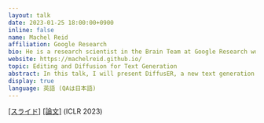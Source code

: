 ```yaml
---
layout: talk
date: 2023-01-25 18:00:00+0900
inline: false
name: Machel Reid
affiliation: Google Research
bio: He is a research scientist in the Brain Team at Google Research working on NLP research, with a focus on multilingual NLP. He also will be a PhD student at the University of Washington co-advised by Luke Zettlemoyer and Noah A. Smith. He was previously a visiting student at Carnegie Mellon University, advised by Graham Neubig and researcher at the University of Tokyo at Matsuo Lab with Yutaka Matsuo.
website: https://machelreid.github.io/
topic: Editing and Diffusion for Text Generation
abstract: In this talk, I will present DiffusER, a new text generation model that is based on denoising diffusion models. DiffusER is able to perform edit-based generation, allowing it to revise existing text, a capability that current models lack. In addition to being a strong generative model on its own, DiffusER can also perform other types of generation, such as allowing a user to condition generation on a prototype or incomplete sequence and revise based on previous edits. In comparison to existing models, DiffusER performs well on a range of tasks including machine translation, summarization, and style transfer.
display: true
language: 英語 (QAは日本語)
---
```

[[スライド]](https://machelreid.github.io/resources/Talk%20at%20Colloqium.pdf) [[論文]](https://openreview.net/forum?id=nG9RF9z1yy3)  (ICLR 2023)
